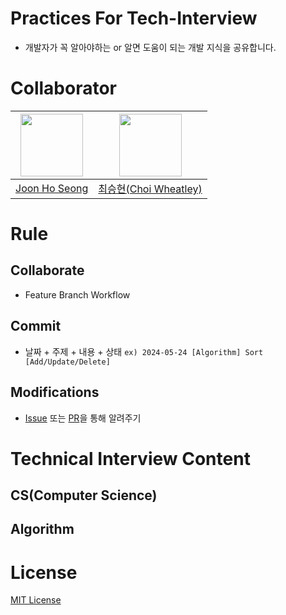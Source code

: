 # Practices For Tech-Interview
- 개발자가 꼭 알아야하는 or 알면 도움이 되는 개발 지식을 공유합니다.

# Collaborator
|[<img src="https://avatars.githubusercontent.com/u/87454608?v=4" width="100">](https://github.com/JoonHoSeong)|[<img src="https://avatars.githubusercontent.com/u/18757823?v=4" width="100">](https://github.com/ChoiWheatley)|
|-----------------------------------|---------------------------------------|
|[Joon Ho Seong](https://github.com/JoonHoSeong)|[최승현(Choi Wheatley)](https://github.com/ChoiWheatley)| | | |

<!-- |  |  |  | | |
|-----------------------------------|---------------------------------------|-------------------------------------|-------------------------------------|-------------------------------------|
|  |  |  | | | -->

# Rule
## Collaborate
- Feature Branch Workflow

## Commit
- 날짜 + 주제 + 내용 + 상태
`ex) 2024-05-24 [Algorithm] Sort [Add/Update/Delete]`

## Modifications
- [Issue](https://github.com/JoonHoSeong/Practice_TechInterveiw/issues) 또는 [PR](https://github.com/JoonHoSeong/Practice_TechInterveiw/pulls)을 통해 알려주기

# Technical Interview Content
## CS(Computer Science)

## Algorithm


# License
[MIT License](https://github.com/JoonHoSeong/Practice_TechInterveiw/blob/main/LICENSE)